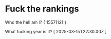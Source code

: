 # Fuck the rankings

Who the hell am I?
{ 15571121 }

What fucking year is it?
[ 2025-03-15T22:30:00Z ]
